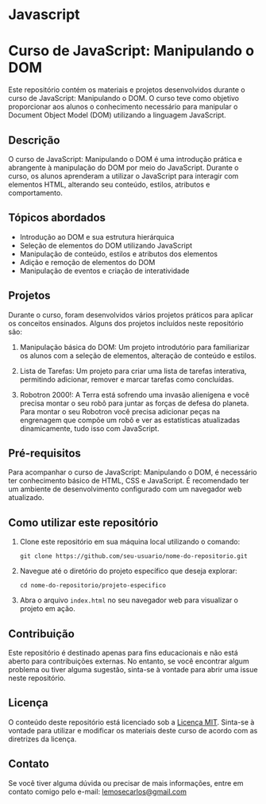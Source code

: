 # Javascript
 
# Curso de JavaScript: Manipulando o DOM

Este repositório contém os materiais e projetos desenvolvidos durante o curso de JavaScript: Manipulando o DOM. O curso teve como objetivo proporcionar aos alunos o conhecimento necessário para manipular o Document Object Model (DOM) utilizando a linguagem JavaScript.

## Descrição

O curso de JavaScript: Manipulando o DOM é uma introdução prática e abrangente à manipulação do DOM por meio do JavaScript. Durante o curso, os alunos aprenderam a utilizar o JavaScript para interagir com elementos HTML, alterando seu conteúdo, estilos, atributos e comportamento.

## Tópicos abordados

- Introdução ao DOM e sua estrutura hierárquica
- Seleção de elementos do DOM utilizando JavaScript
- Manipulação de conteúdo, estilos e atributos dos elementos
- Adição e remoção de elementos do DOM
- Manipulação de eventos e criação de interatividade

## Projetos

Durante o curso, foram desenvolvidos vários projetos práticos para aplicar os conceitos ensinados. Alguns dos projetos incluídos neste repositório são:

1. Manipulação básica do DOM: Um projeto introdutório para familiarizar os alunos com a seleção de elementos, alteração de conteúdo e estilos.

2. Lista de Tarefas: Um projeto para criar uma lista de tarefas interativa, permitindo adicionar, remover e marcar tarefas como concluídas.

3. Robotron 2000!: A Terra está sofrendo uma invasão alienígena e você precisa montar o seu robô para juntar as forças de defesa do planeta. Para montar o seu Robotron você precisa adicionar peças na engrenagem que compõe um robô e ver as estatísticas atualizadas dinamicamente, tudo isso com JavaScript.

## Pré-requisitos

Para acompanhar o curso de JavaScript: Manipulando o DOM, é necessário ter conhecimento básico de HTML, CSS e JavaScript. É recomendado ter um ambiente de desenvolvimento configurado com um navegador web atualizado.

## Como utilizar este repositório

1. Clone este repositório em sua máquina local utilizando o comando:
   ```
   git clone https://github.com/seu-usuario/nome-do-repositorio.git
   ```

2. Navegue até o diretório do projeto específico que deseja explorar:
   ```
   cd nome-do-repositorio/projeto-especifico
   ```

3. Abra o arquivo `index.html` no seu navegador web para visualizar o projeto em ação.


## Contribuição

Este repositório é destinado apenas para fins educacionais e não está aberto para contribuições externas. No entanto, se você encontrar algum problema ou tiver alguma sugestão, sinta-se à vontade para abrir uma issue neste repositório.

## Licença

O conteúdo deste repositório está licenciado sob a [Licença MIT](LICENSE). Sinta-se à vontade para utilizar e modificar os materiais deste curso de acordo com as diretrizes da licença.

## Contato

Se você tiver alguma dúvida ou precisar de mais informações, entre em contato comigo pelo e-mail: lemosecarlos@gmail.com
